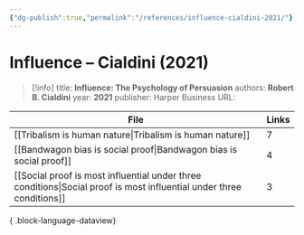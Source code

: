 ```yaml
---
{"dg-publish":true,"permalink":"/references/influence-cialdini-2021/"}
---
```



# Influence – Cialdini (2021)

> [!info]
> title: **Influence: The Psychology of Persuasion**
> authors: **Robert B. Cialdini**
> year: **2021**
> publisher: Harper Business
> URL: 



| File                                                                                                                    | Links |
| ----------------------------------------------------------------------------------------------------------------------- | ----- |
| [[Tribalism is human nature\|Tribalism is human nature]]                                                             | 7     |
| [[Bandwagon bias is social proof\|Bandwagon bias is social proof]]                                                   | 4     |
| [[Social proof is most influential under three conditions\|Social proof is most influential under three conditions]] | 3     |

{ .block-language-dataview}
